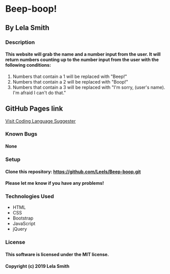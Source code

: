 # Beep-boop!
## By Lela Smith

### Description
#### This website will grab the name and a number input from the user. It will return numbers counting up to the number input from the user with the following conditions:
  1. Numbers that contain a 1 will be replaced with "Beep!"
  2. Numbers that contain a 2 will be replaced with "Boop!"
  3. Numbers that contain a 3 will be replaced with "I'm sorry, (user's name). I'm afraid I can't do that."

## GitHub Pages link

  [Visit Coding Language Suggester](http://leels.github.io/Beep-boop/)

### Known Bugs
#### None

### Setup
#### Clone this repository: https://github.com/Leels/Beep-boop.git

#### Please let me know if you have any problems!

### Technologies Used
* HTML
* CSS
* Bootstrap
* JavaScript
* jQuery

### License
#### This software is licensed under the MIT license.

#### Copyright (c) 2019 Lela Smith
